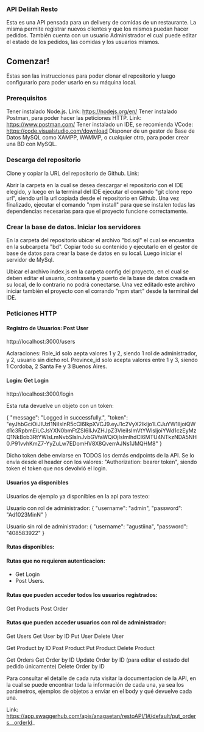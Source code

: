 ### API Delilah Resto

Esta es una API pensada para un delivery de comidas de un restaurante. La misma permite registrar nuevos clientes y que los mismos puedan hacer pedidos. También cuenta con un usuario Administrador el cual puede editar el estado de los  pedidos, las comidas y los usuarios mismos.

## Comenzar!

Estas son las instrucciones para poder clonar el repositorio y luego configurarlo para poder usarlo en su máquina local.

### Prerequisitos

Tener instalado Node.js. Link: https://nodejs.org/en/
Tener instalado Postman, para poder hacer las peticiones HTTP. Link: https://www.postman.com/
Tener instalado un IDE, se recomienda VCode: https://code.visualstudio.com/download
Disponer de un gestor de Base de Datos MySQL como XAMPP, WAMMP, o cualquier otro, para poder crear una BD con MySQL.

### Descarga del repositorio

Clone y copiar la URL del repositorio de Github. Link: 

Abrir la carpeta en la cual se desea descargar el repositorio con el IDE elegido, y luego en la terminal del IDE ejecutar el comando "git clone repo url", siendo url la url copiada desde el repositorio en Github. 
Una vez finalizado, ejecutar el comando "npm install" para que se instalen todas las dependencias necesarias para que el proyecto funcione correctamente. 


### Crear la base de datos. Iniciar los servidores

En la carpeta del repositorio ubicar el archivo "bd.sql" el cual se encuentra en la subcarpeta "bd". Copiar todo su contenido y ejecutarlo en el gestor de base de datos para crear la base de datos en su local. Luego iniciar el servidor de MySql.

Ubicar el archivo index.js en la carpeta config del proyecto, en el cual se deben editar el usuario, contraseña y puerto de la base de datos creada en su local, de lo contrario no podrá conectarse. Una vez editado este archivo iniciar también el proyecto con el corrando "npm start" desde la terminal del IDE.


### Peticiones HTTP

#### Registro de Usuarios: Post User

http://localhost:3000/users

Aclaraciones: 
Role_id solo aepta valores 1 y 2, siendo 1 rol de administrador, y 2, usuario sin dicho rol. 
Province_id solo acepta valores entre 1 y 3, siendo 1 Cordoba, 2 Santa Fe y 3 Buenos Aires.


####  Login: Get Login
http://localhost:3000/login

Esta ruta devuelve un objeto con un token: 

{
    "message": "Logged in successfully.",
    "token": "eyJhbGciOiJIUzI1NiIsInR5cCI6IkpXVCJ9.eyJ1c2VyX2lkIjo1LCJuYW1lIjoiQWd1c3RpbmEiLCJsYXN0bmFtZSI6IlJvZHJpZ3VleiIsImVtYWlsIjoiYWd1czEyMzQ1NkBob3RtYWlsLmNvbSIsInJvbGVfaWQiOjIsImlhdCI6MTU4NTkzNDA5NH0.P91vvhKmZ7-YyZuLw7EDomHV8X8QverrAJNs1JMQHM8"
}

Dicho token debe enviarse en TODOS los demás endpoints de la API. Se lo envía desde el header con los valores: 
"Authorization: bearer token",
siendo token el token que nos devolvió el login. 


#### Usuarios ya disponibles
Usuarios de ejemplo ya disponibles en la api para testeo:

Usuario con rol de administrador:
{
   "username": "admin",
   "password": "Ad1023MinN"
}

Usuario sin rol de administrador:
{
   "username": "agustiina",
   "password": "408583922"
}

#### Rutas disponibles:


#### Rutas que no requieren autenticacion:
- Get Login
- Post Users. 

#### Rutas que pueden acceder todos los usuarios registrados:
Get Products
Post Order

#### Rutas que pueden acceder usuarios con rol de administrador:
Get Users
Get User by ID
Put User
Delete User

Get Product by ID
Post Product
Put Product 
Delete Product

Get Orders
Get Order by ID
Update Order by ID  (para editar el estado del pedido únicamente)
Delete Order by ID


Para consultar el detalle de cada ruta visitar la documentacion de la API, en la cual se puede encontrar toda la información de cada una, ya sea los parámetros, ejemplos de objetos a enviar en el body y qué devuelve cada una.

Link: https://app.swaggerhub.com/apis/anagaetan/restoAPI/1#/default/put_orders__orderId_

